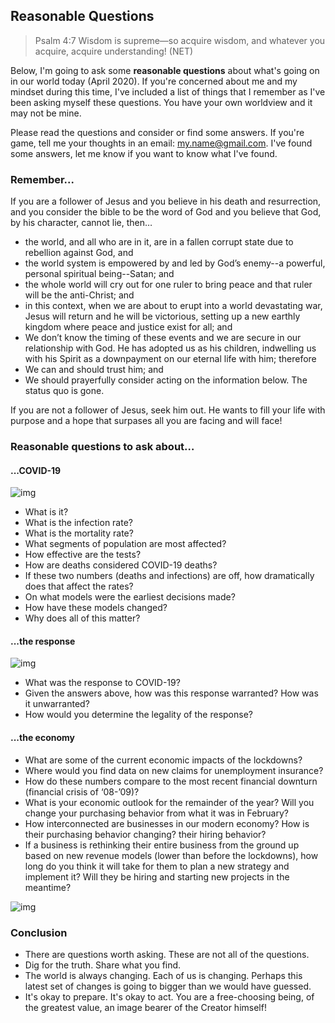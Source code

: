## Reasonable Questions

> Psalm 4:7 Wisdom is supreme—so acquire wisdom, and whatever you acquire, acquire understanding! (NET)

Below, I'm going to ask some **reasonable questions** about what's going on in our world today (April 2020).  If you're concerned about me and my mindset during this time, I've included a list of things that I remember as I've been asking myself these questions.  You have your own worldview and it may not be mine.  

Please read the questions and consider or find some answers.  If you're game, tell me your thoughts in an email: my.name@gmail.com.  I've found some answers, let me know if you want to know what I've found.

### Remember...

If you are a follower of Jesus and you believe in his death and resurrection, and you consider the bible to be the word of God and you believe that God, by his character, cannot lie, then…

- the world, and all who are in it, are in a fallen corrupt state due to rebellion against God, and
- the world system is empowered by and led by God’s enemy--a powerful, personal spiritual being--Satan; and
- the whole world will cry out for one ruler to bring peace and that ruler will be the anti-Christ; and
- in this context, when we are about to erupt into a world devastating war, Jesus will return and he will be victorious, setting up a new earthly kingdom where peace and justice exist for all; and
- We don’t know the timing of these events and we are secure in our relationship with God.  He has adopted us as his children, indwelling us with his Spirit as a downpayment on our eternal life with him; therefore
- We can and should trust him; and
- We should prayerfully consider acting on the information below.  The status quo is gone.

If you are not a follower of Jesus, seek him out.  He wants to fill your life with purpose and a hope that surpases all you are facing and will face!

### Reasonable questions to ask about…

#### ...COVID-19

![img](https://www.genengnews.com/wp-content/uploads/2020/02/Feb24_2020_CDC_Coronavirus-scaled-e1582556880177.jpg)

- What is it?
- What is the infection rate?
- What is the mortality rate?
- What segments of population are most affected?
- How effective are the tests?
- How are deaths considered COVID-19 deaths?
- If these two numbers (deaths and infections) are off, how dramatically does that affect the rates?
- On what models were the earliest decisions made?
- How have these models changed?
- Why does all of this matter?

#### ...the response

![img](https://images.unsplash.com/photo-1587316745621-3757c7076f7b?ixlib=rb-1.2.1&ixid=eyJhcHBfaWQiOjEyMDd9&w=1000&q=80)

- What was the response to COVID-19?
- Given the answers above, how was this response warranted?  How was it unwarranted?
- How would you determine the legality of the response?

#### ...the economy

- What are some of the current economic impacts of the lockdowns?
- Where would you find data on new claims for unemployment insurance?
- How do these numbers compare to the most recent financial downturn (financial crisis of ‘08-’09)?
- What is your economic outlook for the remainder of the year?  Will you change your purchasing behavior from what it was in February?
- How interconnected are businesses in our modern economy?  How is their purchasing behavior changing? their hiring behavior?
- If a business is rethinking their entire business from the ground up based on new revenue models (lower than before the lockdowns), how long do you think it will take for them to plan a new strategy and implement it?  Will they be hiring and starting new projects in the meantime?

![img](https://mk0prospectived5pi4l.kinstacdn.com/wp-content/uploads/2015/01/Thinking-Statue-2.png)

### Conclusion

- There are questions worth asking.  These are not all of the questions.
- Dig for the truth.  Share what you find.
- The world is always changing.  Each of us is changing.  Perhaps this latest set of changes is going to bigger than we would have guessed.
- It's okay to prepare.  It's okay to act.  You are a free-choosing being, of the greatest value, an image bearer of the Creator himself!

